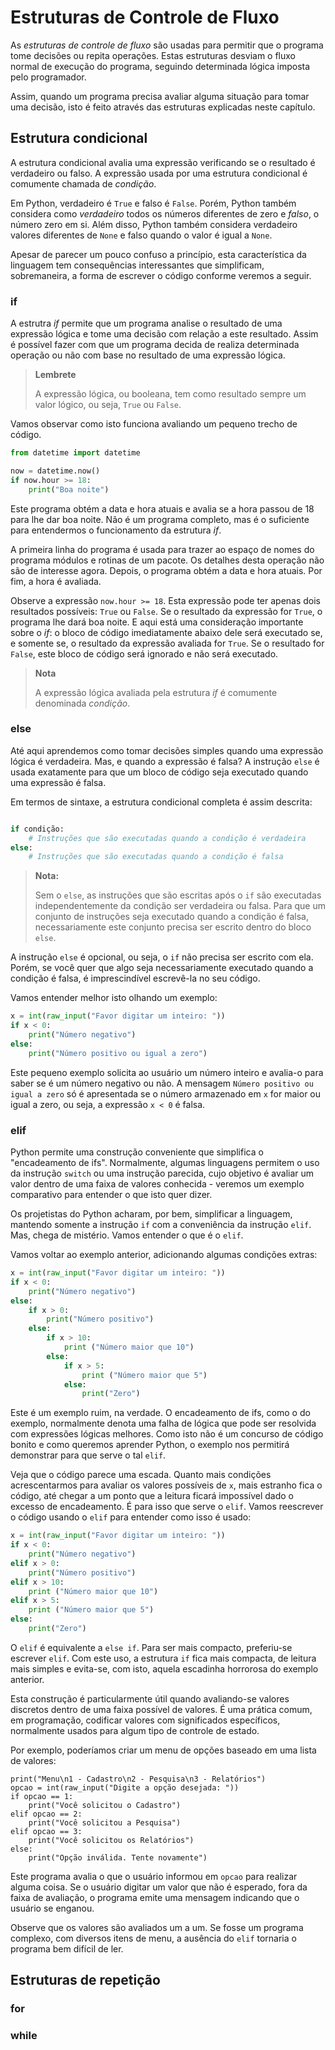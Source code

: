 # Estruturas de Controle de Fluxo

As _estruturas de controle de fluxo_ são usadas para permitir que o programa
tome decisões ou repita operações. Estas estruturas desviam o fluxo normal de
execução do programa, seguindo determinada lógica imposta pelo programador.

Assim, quando um programa precisa avaliar alguma situação para tomar uma
decisão, isto é feito através das estruturas explicadas neste capítulo.


## Estrutura condicional

A estrutura condicional avalia uma expressão verificando se o resultado é
verdadeiro ou falso. A expressão usada por uma estrutura condicional é comumente
chamada de _condição_.

Em Python, verdadeiro é `True` e falso é `False`. Porém, Python também considera
como _verdadeiro_ todos os números diferentes de zero e _falso_, o número zero
em si. Além disso, Python também considera verdadeiro valores diferentes de
`None` e falso quando o valor é igual a `None`.

Apesar de parecer um pouco confuso a princípio, esta característica da linguagem
tem consequências interessantes que simplificam, sobremaneira, a forma de
escrever o código conforme veremos a seguir.

### if

A estrutra _if_ permite que um programa analise o resultado de uma expressão
lógica e tome uma decisão com relação a este resultado. Assim é possível fazer
com que um programa decida de realiza determinada operação ou não com base no
resultado de uma expressão lógica.

> **Lembrete**
>
> A expressão lógica, ou booleana, tem como resultado sempre um valor lógico, ou
> seja, `True` ou `False`.

Vamos observar como isto funciona avaliando um pequeno trecho de código.

```python
from datetime import datetime

now = datetime.now()
if now.hour >= 18:
    print("Boa noite")
```

Este programa obtém a data e hora atuais e avalia se a hora passou de 18 para
lhe dar boa noite. Não é um programa completo, mas é o suficiente para
entendermos o funcionamento da estrutura _if_.

A primeira linha do programa é usada para trazer ao espaço de nomes do programa
módulos e rotinas de um pacote. Os detalhes desta operação não são de interesse
agora. Depois, o programa obtém a data e hora atuais. Por fim, a hora é
avaliada.

Observe a expressão `now.hour >= 18`. Esta expressão pode ter apenas dois
resultados possíveis: `True` ou `False`. Se o resultado da expressão for `True`,
o programa lhe dará boa noite. E aqui está uma consideração importante sobre o
_if_: o bloco de código imediatamente abaixo dele será executado se, e somente
se, o resultado da expressão avaliada for `True`. Se o resultado for `False`,
este bloco de código será ignorado e não será executado.

> **Nota**
>
> A expressão lógica avaliada pela estrutura _if_ é comumente denominada
> _condição_.

### else

Até aqui aprendemos como tomar decisões simples quando uma expressão lógica é
verdadeira. Mas, e quando a expressão é falsa? A instrução `else` é usada
exatamente para que um bloco de código seja executado quando uma expressão é
falsa.

Em termos de sintaxe, a estrutura condicional completa é assim descrita:

```python

if condição:
    # Instruções que são executadas quando a condição é verdadeira
else:
    # Instruções que são executadas quando a condição é falsa
```

> **Nota:**
>
> Sem o `else`, as instruções que são escritas após o `if` são executadas
> independentemente da condição ser verdadeira ou falsa. Para que um conjunto de
> instruções seja executado quando a condição é falsa, necessariamente este
> conjunto precisa ser escrito dentro do bloco `else`.

A instrução `else` é opcional, ou seja, o `if` não precisa ser escrito com
ela. Porém, se você quer que algo seja necessariamente executado quando a
condição é falsa, é imprescindível escrevê-la no seu código.

Vamos entender melhor isto olhando um exemplo:

```python
x = int(raw_input("Favor digitar um inteiro: "))
if x < 0:
    print("Número negativo")
else:
    print("Número positivo ou igual a zero")
```

Este pequeno exemplo solicita ao usuário um número inteiro e avalia-o para saber
se é um número negativo ou não. A mensagem `Número positivo ou igual a zero` só
é apresentada se o número armazenado em `x` for maior ou igual a zero, ou seja,
a expressão `x < 0` é falsa.

### elif

Python permite uma construção conveniente que simplifica o "encadeamento de
ifs". Normalmente, algumas linguagens permitem o uso da instrução `switch` ou
uma instrução parecida, cujo objetivo é avaliar um valor dentro de uma faixa de
valores conhecida - veremos um exemplo comparativo para entender o que isto quer
dizer.

Os projetistas do Python acharam, por bem, simplificar a linguagem, mantendo
somente a instrução `if` com a conveniência da instrução `elif`. Mas, chega de
mistério. Vamos entender o que é o `elif`.

Vamos voltar ao exemplo anterior, adicionando algumas condições extras:

```python
x = int(raw_input("Favor digitar um inteiro: "))
if x < 0:
    print("Número negativo")
else:
    if x > 0:
        print("Número positivo")
    else:
        if x > 10:
            print ("Número maior que 10")
        else:
            if x > 5:
                print ("Número maior que 5")
            else:
                print("Zero")
```

Este é um exemplo ruim, na verdade. O encadeamento de ifs, como o do exemplo,
normalmente denota uma falha de lógica que pode ser resolvida com expressões
lógicas melhores. Como isto não é um concurso de código bonito e como queremos
aprender Python, o exemplo nos permitirá demonstrar para que serve o tal `elif`.

Veja que o código parece uma escada. Quanto mais condições acrescentarmos para
avaliar os valores possíveis de `x`, mais estranho fica o código, até chegar a
um ponto que a leitura ficará impossível dado o excesso de encadeamento. É para
isso que serve o `elif`. Vamos reescrever o código usando o `elif` para entender
como isso é usado:

```python
x = int(raw_input("Favor digitar um inteiro: "))
if x < 0:
    print("Número negativo")
elif x > 0:
    print("Número positivo")
elif x > 10:
    print ("Número maior que 10")
elif x > 5:
    print ("Número maior que 5")
else:
    print("Zero")
```

O `elif` é equivalente a `else if`. Para ser mais compacto, preferiu-se escrever
`elif`. Com este uso, a estrutura `if` fica mais compacta, de leitura mais
simples e evita-se, com isto, aquela escadinha horrorosa do exemplo anterior.

Esta construção é particularmente útil quando avaliando-se valores discretos
dentro de uma faixa possível de valores. É uma prática comum, em programação,
codificar valores com significados específicos, normalmente usados para algum
tipo de controle de estado. 

Por exemplo, poderíamos criar um menu de opções baseado em uma lista de valores:

```
print("Menu\n1 - Cadastro\n2 - Pesquisa\n3 - Relatórios")
opcao = int(raw_input("Digite a opção desejada: "))
if opcao == 1:
    print("Você solicitou o Cadastro")
elif opcao == 2:
    print("Você solicitou a Pesquisa")
elif opcao == 3:
    print("Você solicitou os Relatórios")
else:
    print("Opção inválida. Tente novamente")
```

Este programa avalia o que o usuário informou em `opcao` para realizar alguma
coisa. Se o usuário digitar um valor que não é esperado, fora da faixa de
avaliação, o programa emite uma mensagem indicando que o usuário se enganou.

Observe que os valores são avaliados um a um. Se fosse um programa complexo, com
diversos itens de menu, a ausência do `elif` tornaria o programa bem difícil de
ler.

## Estruturas de repetição

### for

### while


